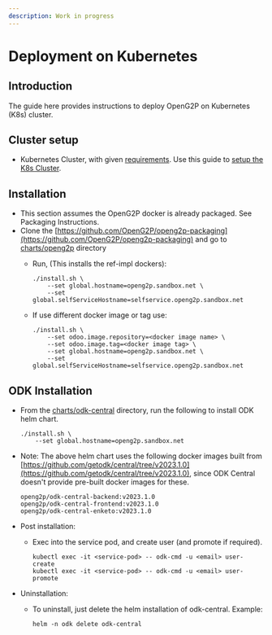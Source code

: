 ```yaml
---
description: Work in progress
---
```


# Deployment on Kubernetes

## Introduction

The guide here provides instructions to deploy OpenG2P on Kubernetes (K8s) cluster.&#x20;

## Cluster setup

* Kubernetes Cluster, with given [requirements](broken-reference). Use this guide to [setup the K8s Cluster](broken-reference).

## Installation

* This section assumes the OpenG2P docker is already packaged. See Packaging Instructions.
* Clone the [https://github.com/OpenG2P/openg2p-packaging](https://github.com/OpenG2P/openg2p-packaging)  and go to [charts/openg2p](https://github.com/OpenG2P/openg2p-packaging/tree/develop/charts/openg2p) directory
  *   Run, (This installs the ref-impl dockers):

      ```
      ./install.sh \
          --set global.hostname=openg2p.sandbox.net \
          --set global.selfServiceHostname=selfservice.openg2p.sandbox.net
      ```
  *   If use different docker image or tag use:

      ```
      ./install.sh \
          --set odoo.image.repository=<docker image name> \
          --set odoo.image.tag=<docker image tag> \
          --set global.hostname=openg2p.sandbox.net \
          --set global.selfServiceHostname=selfservice.openg2p.sandbox.net
      ```

## ODK Installation

*   From the [charts/odk-central](https://github.com/OpenG2P/openg2p-packaging/tree/develop/charts/odk-central) directory, run the following to install ODK helm chart.

    ```
    ./install.sh \
        --set global.hostname=openg2p.sandbox.net
    ```
*   Note: The above helm chart uses the following docker images built from [https://github.com/getodk/central/tree/v2023.1.0](https://github.com/getodk/central/tree/v2023.1.0), since ODK Central doesn't provide pre-built docker images for these.

    ```
    openg2p/odk-central-backend:v2023.1.0
    openg2p/odk-central-frontend:v2023.1.0
    openg2p/odk-central-enketo:v2023.1.0
    ```
* Post installation:
  *   Exec into the service pod, and create user (and promote if required).

      ```
      kubectl exec -it <service-pod> -- odk-cmd -u <email> user-create
      kubectl exec -it <service-pod> -- odk-cmd -u <email> user-promote
      ```
* Uninstallation:
  *   To uninstall, just delete the helm installation of odk-central. Example:

      ```
      helm -n odk delete odk-central
      ```
